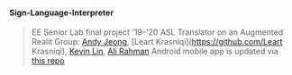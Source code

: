 #### Sign-Language-Interpreter
> EE Senior Lab final project '19-'20
> ASL Translator on an Augmented Realit
> Group: [Andy Jeong](https://github.com/andyj1), [Leart Krasniqi](https://github.com/Leart Krasniqi), [Kevin Lin](https://github.com/kevinlin6543), [Ali Rahman](https://github.com/alirahman17) 
> Android mobile app is updated via [this repo](https://github.com/kevinlin6543/SignLanguageTranslator_MobileApp) 
 
